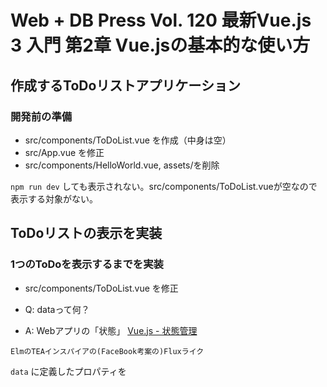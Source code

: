# Web + DB Press Vol. 120 最新Vue.js 3 入門 第2章 Vue.jsの基本的な使い方

## 作成するToDoリストアプリケーション

### 開発前の準備

- src/components/ToDoList.vue を作成（中身は空）
- src/App.vue を修正
- src/components/HelloWorld.vue, assets/を削除

`npm run dev` しても表示されない。src/components/ToDoList.vueが空なので表示する対象がない。

## ToDoリストの表示を実装

### 1つのToDoを表示するまでを実装

- src/components/ToDoList.vue を修正

- Q: dataって何？
- A: Webアプリの「状態」
[Vue.js - 状態管理](https://v3.ja.vuejs.org/guide/state-management.html#%E5%85%AC%E5%BC%8F%E3%81%AE-flux-%E3%83%A9%E3%82%A4%E3%82%AF%E3%81%AA%E5%AE%9F%E8%A3%85)

```
ElmのTEAインスパイアの(FaceBook考案の)Fluxライク
```

`data` に定義したプロパティを<template>内で参照できる。
Mustache構文（二重の波括弧）を記述するとJavaScript式を記述できる。


#### v-bindディレクティブ

`v-bind:title="todo"` によって、li要素のtitle属性にtodoをバインドしている。


### 複数のToDoを表示するまでを実装

v-forディレクティブにより、複数の要素を反復して表示できる。

v-forディレクティブ
https://v3.ja.vuejs.org/guide/list.html

> 配列に基づいて、アイテムのリストを描画するために、v-for ディレクティブを使用することができます。
> v-for ディレクティブには、 item in items の形式の特別な構文が必要で、 items はソースデータの配列、 item は繰り返される配列要素のエイリアスです。

key属性
https://v3.ja.vuejs.org/guide/migration/key-attribute.html

> 特別な属性である key はノードの ID を追跡するために Vue の仮想 DOM のアルゴリズムのヒントとして使用されます。

keyは仮想DOMのノードを一意で見つけるやつと認識（多分 DOMツリー内でグローバル）

## 入力フォームと追加ボタンを実装

### 入力フォームを実装

`v-model="プロパティ名"` と入力することにより、inputタグの入力内容をプロパティに反映できる。

https://v3.ja.vuejs.org/guide/migration/v-model.html

> Vue 3 では、双方向データバインディングの API が標準化され、混乱を減らし、開発者が v-model ディレクティブをより柔軟に使えるようになりました。

data（状態）が変わるとリアクティブシステムが反応（再描画）みたいな認識

Vue 2ではどうだったんだろう？？？

### ボタンを実装

`v-on:click="handleClick"` のように記述するとclickイベントが発火した時、methodsオプション内のhandleClickメソッドを呼び出す。

この場合のthisは何を指すの？という話になった。

### 入力内容をToDoリストに追加するまでを実装

inputタグに項目を入力し、ボタンをクリックするとToDoリストに要素が追加される。

1. inputタグのvalue属性に値が入る
2. バインドしているinputValueという変数に値が入る
3. 状態が変わったのでリアクティブシステムが反応
4. v-forの部分に差分があるので、そこだけ再描画（この時、v-for以下のliタグすべてなのか、liタグ１つだけなのか）

## 操作機能を実装

### 「完了」のチェック表示とクリックによる変更を実装

`v-on:click="todo.done = !todo.done"` で `todo.done` のステータスを反転。JavaScriptを直接書けるのが面白い。
`<span v-if="todo.done">✔️</span>` でチェックマークの表示を切り替えている

[https://v3.ja.vuejs.org/guide/conditional.html](https://v3.ja.vuejs.org/guide/conditional.html)

> とても頻繁に何かを切り替える必要があれば `v-show` を選び、条件が実行時に変更することがほとんどない場合は、`v-if` を選びます。

#### ToDoリストのフィルタ機能を実装

`v-for` computedオプションで定義したメソッドにより、`filteredValue` の文字列を含む要素のみを返す。

[https://v3.ja.vuejs.org/guide/reactivity-computed-watchers.html](https://v3.ja.vuejs.org/guide/reactivity-computed-watchers.html)


> 他の状態に依存した状態が必要となることがあります。Vue では、これをコンポーネントの算出プロパティとして処理します。

- 算出プロパティ： computed property の訳だと思われる

## ToDOリストを装飾

`v-bind:class="{'done': todo.done}"` により、`todo.done` が `true` の時に class `done` が追加され、緑背景のCSSが適用される。
classの結合の考慮が入らないのは便利だけど、 `v-bind:class` は意味が取りづらい。


[https://v3.ja.vuejs.org/guide/class-and-style.html](https://v3.ja.vuejs.org/guide/class-and-style.html)

> 文字列の連結に手を出すのは煩わしく、エラーのもとです。そのため、Vue は v-bind が class と style と一緒に使われるとき、特別な拡張機能を提供します。

### 操作機能を実装 watchオプション

computedオプションではどのプロパティを使用しているかはコードを読み解く必要があるのだが、watchオプションを使用する場合は対象のプロパティを明示する。


- 認識（間違っていたらご教授ください）
  - computedでは、メソッドの結果を一旦キャッシュ（メソッドの中のリアクティブプロパティに変更がなかったらよしなにキャッシュを使う。メソッドは実行されない）
  - watchでは、リアクティブプロパティ1つ1つに 計算(メソッド(handler))を書いている。だから関係するリアクティブプロパティが変更されない限り実行されない


